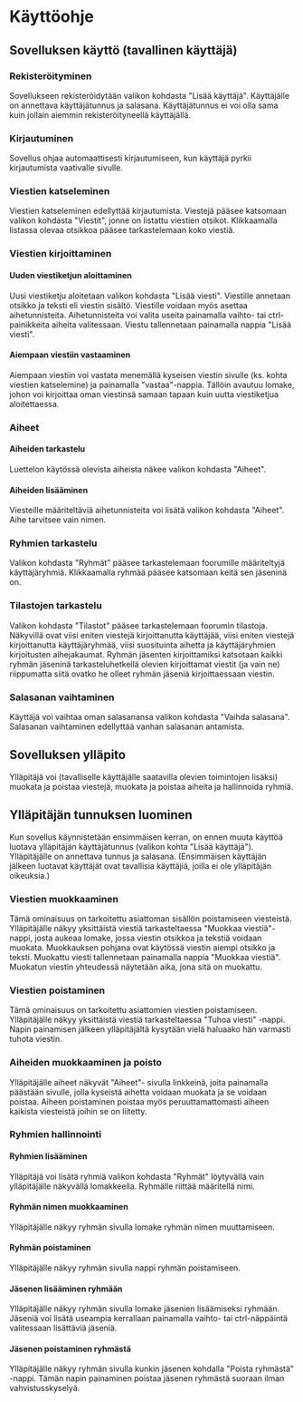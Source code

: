 # Käyttöohje

## Sovelluksen käyttö (tavallinen käyttäjä)

### Rekisteröityminen

Sovellukseen rekisteröidytään valikon kohdasta "Lisää käyttäjä". Käyttäjälle on annettava käyttäjätunnus ja salasana. Käyttäjätunnus ei voi olla sama kuin jollain aiemmin rekisteröityneellä käyttäjällä.

### Kirjautuminen

Sovellus ohjaa automaattisesti kirjautumiseen, kun käyttäjä pyrkii kirjautumista vaativalle sivulle.

### Viestien katseleminen

Viestien katseleminen edellyttää kirjautumista. Viestejä pääsee katsomaan valikon kohdasta "Viestit", jonne on listattu viestien otsikot. Klikkaamalla listassa olevaa otsikkoa pääsee tarkastelemaan koko viestiä.

### Viestien kirjoittaminen

#### Uuden viestiketjun aloittaminen

Uusi viestiketju aloitetaan valikon kohdasta "Lisää viesti". Viestille annetaan otsikko ja teksti eli viestin sisältö. Viestille voidaan myös asettaa aihetunnisteita. Aihetunnisteita voi valita useita painamalla vaihto- tai ctrl-painikkeita aiheita valitessaan. Viestu tallennetaan painamalla nappia "Lisää viesti".

#### Aiempaan viestiin vastaaminen

Aiempaan viestiin voi vastata menemällä kyseisen viestin sivulle (ks. kohta viestien katselemine) ja painamalla "vastaa"-nappia. Tällöin avautuu lomake, johon voi kirjoittaa oman viestinsä samaan tapaan kuin uutta viestiketjua aloitettaessa.

### Aiheet

#### Aiheiden tarkastelu

Luettelon käytössä olevista aiheista näkee valikon kohdasta "Aiheet".

#### Aiheiden lisääminen

Viesteille määriteltäviä aihetunnisteita voi lisätä valikon kohdasta "Aiheet". Aihe tarvitsee vain nimen.

### Ryhmien tarkastelu

Valikon kohdasta "Ryhmät" pääsee tarkastelemaan foorumille määriteltyjä käyttäjäryhmiä. Klikkaamalla ryhmää pääsee katsomaan keitä sen jäseninä on.

### Tilastojen tarkastelu

Valikon kohdasta "Tilastot" pääsee tarkastelemaan foorumin tilastoja. Näkyvillä ovat viisi eniten viestejä kirjoittanutta käyttäjää, viisi eniten viestejä kirjoittanutta käyttäjäryhmää, viisi suosituinta aihetta ja käyttäjäryhmien kirjoitusten aihejakaumat. Ryhmän jäsenten kirjoittamiksi katsotaan kaikki ryhmän jäseninä tarkasteluhetkellä olevien kirjoittamat viestit (ja vain ne) riippumatta siitä ovatko he olleet ryhmän jäseniä kirjoittaessaan viestin.

### Salasanan vaihtaminen

Käyttäjä voi vaihtaa oman salasanansa valikon kohdasta "Vaihda salasana". Salasanan vaihtaminen edellyttää vanhan salasanan antamista.

## Sovelluksen ylläpito

Ylläpitäjä voi (tavalliselle käyttäjälle saatavilla olevien toimintojen lisäksi) muokata ja poistaa viestejä, muokata ja poistaa aiheita ja hallinnoida ryhmiä.

## Ylläpitäjän tunnuksen luominen

Kun sovellus käynnistetään ensimmäisen kerran, on ennen muuta käyttöä luotava ylläpitäjän käyttäjätunnus (valikon kohta "Lisää käyttäjä"). Ylläpitäjälle on annettava tunnus ja salasana. (Ensimmäisen käyttäjän jälkeen luotavat käyttäjät ovat tavallisia käyttäjiä, joilla ei ole ylläpitäjän oikeuksia.)

### Viestien muokkaaminen

Tämä ominaisuus on tarkoitettu asiattoman sisällön poistamiseen viesteistä. Ylläpitäjälle näkyy yksittäistä viestiä tarkasteltaessa "Muokkaa viestiä"-nappi, josta aukeaa lomake, jossa viestin otsikkoa ja tekstiä voidaan muokata. Muokkauksen pohjana ovat käytössä viestin aiempi otsikko ja teksti. Muokattu viesti tallennetaan painamalla nappia "Muokkaa viestiä". Muokatun viestin yhteudessä näytetään aika, jona sitä on muokattu.

### Viestien poistaminen

Tämä ominaisuus on tarkoitettu asiattomien viestien poistamiseen. Ylläpitäjälle näkyy yksittäistä viestiä tarkasteltaessa "Tuhoa viesti" -nappi. Napin painamisen jälkeen ylläpitäjältä kysytään vielä haluaako hän varmasti tuhota viestin.

### Aiheiden muokkaaminen ja poisto

Ylläpitäjälle aiheet näkyvät "Aiheet"- sivulla linkkeinä, joita painamalla päästään sivulle, jolla kyseistä aihetta voidaan muokata ja se voidaan poistaa. Aiheen poistaminen poistaa myös peruuttamattomasti aiheen kaikista viesteistä joihin se on liitetty.

### Ryhmien hallinnointi

#### Ryhmien lisääminen

Ylläpitäjä voi lisätä ryhmiä valikon kohdasta "Ryhmät" löytyvällä vain ylläpitäjälle näkyvällä lomakkeella. Ryhmälle riittää määritellä nimi.

#### Ryhmän nimen muokkaaminen

Ylläpitäjälle näkyy ryhmän sivulla lomake ryhmän nimen muuttamiseen.

#### Ryhmän poistaminen

Ylläpitäjälle näkyy ryhmän sivulla nappi ryhmän poistamiseen.

#### Jäsenen lisääminen ryhmään

Ylläpitäjälle näkyy ryhmän sivulla lomake jäsenien lisäämiseksi ryhmään. Jäseniä voi lisätä useampia kerrallaan painamalla vaihto- tai ctrl-näppäintä valitessaan lisättäviä jäseniä.

#### Jäsenen poistaminen ryhmästä

Ylläpitäjälle näkyy ryhmän sivulla kunkin jäsenen kohdalla "Poista ryhmästä" -nappi. Tämän napin painaminen poistaa jäsenen ryhmästä suoraan ilman vahvistusskyselyä.
